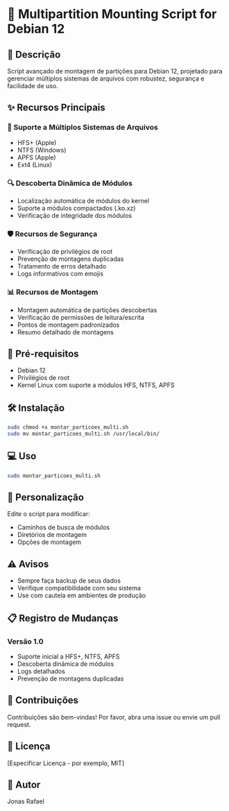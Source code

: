 # 🔌 Multipartition Mounting Script for Debian 12

## 📝 Descrição

Script avançado de montagem de partições para Debian 12, projetado para gerenciar múltiplos sistemas de arquivos com robustez, segurança e facilidade de uso.

## ✨ Recursos Principais

### 🌟 Suporte a Múltiplos Sistemas de Arquivos
- HFS+ (Apple)
- NTFS (Windows)
- APFS (Apple)
- Ext4 (Linux)

### 🔍 Descoberta Dinâmica de Módulos
- Localização automática de módulos do kernel
- Suporte a módulos compactados (.ko.xz)
- Verificação de integridade dos módulos

### 🛡️ Recursos de Segurança
- Verificação de privilégios de root
- Prevenção de montagens duplicadas
- Tratamento de erros detalhado
- Logs informativos com emojis

### 📊 Recursos de Montagem
- Montagem automática de partições descobertas
- Verificação de permissões de leitura/escrita
- Pontos de montagem padronizados
- Resumo detalhado de montagens

## 🚀 Pré-requisitos

- Debian 12
- Privilégios de root
- Kernel Linux com suporte a módulos HFS, NTFS, APFS

## 🛠️ Instalação

```bash
sudo chmod +x montar_particoes_multi.sh
sudo mv montar_particoes_multi.sh /usr/local/bin/
```

## 💻 Uso

```bash
sudo montar_particoes_multi.sh
```

## 🔧 Personalização

Edite o script para modificar:
- Caminhos de busca de módulos
- Diretórios de montagem
- Opções de montagem

## ⚠️ Avisos

- Sempre faça backup de seus dados
- Verifique compatibilidade com seu sistema
- Use com cautela em ambientes de produção

## 📋 Registro de Mudanças

### Versão 1.0
- Suporte inicial a HFS+, NTFS, APFS
- Descoberta dinâmica de módulos
- Logs detalhados
- Prevenção de montagens duplicadas

## 🤝 Contribuições

Contribuições são bem-vindas! Por favor, abra uma issue ou envie um pull request.

## 📄 Licença

[Especificar Licença - por exemplo, MIT]

## 👥 Autor

Jonas Rafael

